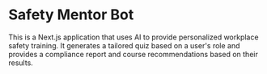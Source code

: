 # Safety Mentor Bot

This is a Next.js application that uses AI to provide personalized workplace safety training. It generates a tailored quiz based on a user's role and provides a compliance report and course recommendations based on their results.

